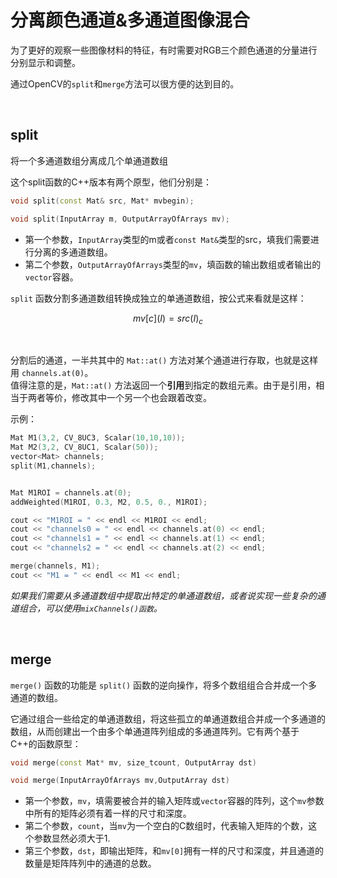 # 分离颜色通道&多通道图像混合

为了更好的观察一些图像材料的特征，有时需要对RGB三个颜色通道的分量进行分别显示和调整。

通过OpenCV的```split```和```merge```方法可以很方便的达到目的。

<br>


## split

将一个多通道数组分离成几个单通道数组

这个split函数的C++版本有两个原型，他们分别是：

```C++
void split(const Mat& src, Mat* mvbegin);

void split(InputArray m, OutputArrayOfArrays mv);
```

- 第一个参数，```InputArray```类型的m或者```const Mat&```类型的src，填我们需要进行分离的多通道数组。
- 第二个参数，```OutputArrayOfArrays```类型的```mv```，填函数的输出数组或者输出的```vector```容器。


```split``` 函数分割多通道数组转换成独立的单通道数组，按公式来看就是这样：

$$
    mv[c](I) = src(I)_c
$$

<br>

分割后的通道，一半共其中的 ```Mat::at()``` 方法对某个通道进行存取，也就是这样用 ```channels.at(0)```。  
值得注意的是，```Mat::at()``` 方法返回一个**引用**到指定的数组元素。由于是引用，相当于两者等价，修改其中一个另一个也会跟着改变。

示例：

```C++
Mat M1(3,2, CV_8UC3, Scalar(10,10,10));
Mat M2(3,2, CV_8UC1, Scalar(50));
vector<Mat> channels;
split(M1,channels);


Mat M1ROI = channels.at(0);
addWeighted(M1ROI, 0.3, M2, 0.5, 0., M1ROI);

cout << "M1ROI = " << endl << M1ROI << endl;
cout << "channels0 = " << endl << channels.at(0) << endl;
cout << "channels1 = " << endl << channels.at(1) << endl;
cout << "channels2 = " << endl << channels.at(2) << endl;

merge(channels, M1);
cout << "M1 = " << endl << M1 << endl;
```

*如果我们需要从多通道数组中提取出特定的单通道数组，或者说实现一些复杂的通道组合，可以使用```mixChannels()函数```。*

<br>

## merge
```merge()``` 函数的功能是 ```split()``` 函数的逆向操作，将多个数组组合合并成一个多通道的数组。

它通过组合一些给定的单通道数组，将这些孤立的单通道数组合并成一个多通道的数组，从而创建出一个由多个单通道阵列组成的多通道阵列。它有两个基于C++的函数原型：

```C++
void merge(const Mat* mv, size_tcount, OutputArray dst)

void merge(InputArrayOfArrays mv,OutputArray dst)
```

- 第一个参数，```mv```，填需要被合并的输入矩阵或```vector```容器的阵列，这个```mv```参数中所有的矩阵必须有着一样的尺寸和深度。
- 第二个参数，```count```，当```mv```为一个空白的C数组时，代表输入矩阵的个数，这个参数显然必须大于1.
- 第三个参数，```dst```，即输出矩阵，和```mv[0]```拥有一样的尺寸和深度，并且通道的数量是矩阵阵列中的通道的总数。
 

